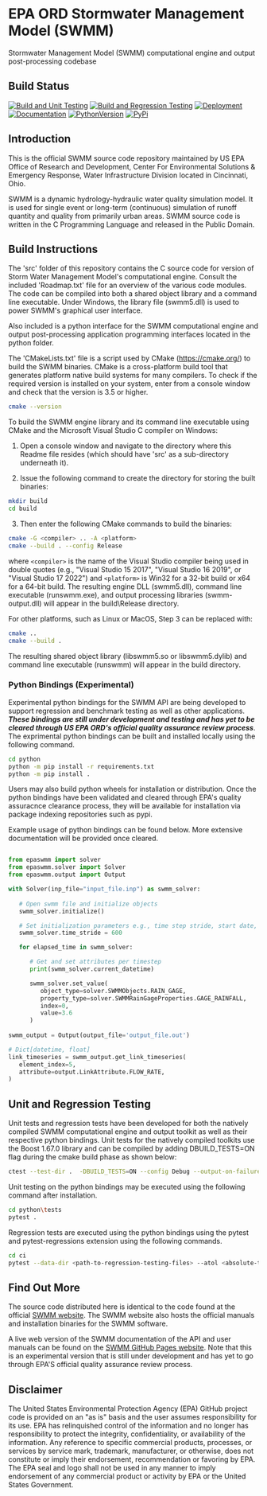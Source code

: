 EPA ORD Stormwater Management Model (SWMM)
==========================================

Stormwater Management Model (SWMM) computational engine and output post-processing codebase

## Build Status
[![Build and Unit Testing](https://github.com/USEPA/Stormwater-Management-Model/actions/workflows/build-and-test.yml/badge.svg)](https://github.com/USEPA/Stormwater-Management-Model/actions/workflows/build-and-test.yml)
[![Build and Regression Testing](https://github.com/USEPA/Stormwater-Management-Model/actions/workflows/build-and-test.yml/badge.svg)](https://github.com/USEPA/Stormwater-Management-Model/actions/workflows/build-and-test.yml)
[![Deployment](https://github.com/USEPA/Stormwater-Management-Model/actions/workflows/build-and-test.yml/badge.svg)](https://github.com/USEPA/Stormwater-Management-Model/actions/workflows/build-and-test.yml)
[![Documentation](https://github.com/USEPA/Stormwater-Management-Model/actions/workflows/build-and-test.yml/badge.svg?branch=docs)](https://github.com/USEPA/Stormwater-Management-Model/actions/workflows/build-and-test.yml)
[![PythonVersion](https://img.shields.io/pypi/pyversions/epaswmm.svg)](https://pypi.org/project/epaswmm)
[![PyPi](https://img.shields.io/pypi/v/epaswmm.svg)](https://pypi.org/project/epaswmm)

## Introduction
This is the official SWMM source code repository maintained by US EPA Office of Research and Development, Center For Environmental Solutions & Emergency Response, Water Infrastructure Division located in Cincinnati, Ohio.

SWMM is a dynamic hydrology-hydraulic water quality simulation model. It is used for single event or long-term (continuous) simulation of runoff quantity and quality from primarily urban areas. SWMM source code is written in the C Programming Language and released in the Public Domain.

## Build Instructions

The 'src' folder of this repository contains the C source code for
version of Storm Water Management Model's computational
engine. Consult the included 'Roadmap.txt' file for an overview of
the various code modules. The code can be compiled into both a shared
object library and a command line executable. Under Windows, the 
library file (swmm5.dll) is used to power SWMM's graphical user
interface.

Also included is a python interface for the SWMM computational engine and output 
post-processing application programming interfaces located in the python folder.

The 'CMakeLists.txt' file is a script used by CMake (https://cmake.org/)
to build the SWMM binaries. CMake is a cross-platform build tool
that generates platform native build systems for many compilers. To
check if the required version is installed on your system, enter from 
a console window and check that the version is 3.5 or higher.

```bash
cmake --version
```

To build the SWMM engine library and its command line executable
using CMake and the Microsoft Visual Studio C compiler on Windows:

1. Open a console window and navigate to the directory where this
   Readme file resides (which should have 'src' as a sub-directory
   underneath it).

2. Issue the following command to create the directory for storing the built binaries:

```bash
mkdir build
cd build
```

3. Then enter the following CMake commands to build the binaries:

``` bash
cmake -G <compiler> .. -A <platform>
cmake --build . --config Release
```

where `<compiler>` is the name of the Visual Studio compiler being used
in double quotes (e.g., "Visual Studio 15 2017", "Visual Studio 16 2019",
or "Visual Studio 17 2022") and `<platform>` is Win32 for a 32-bit build 
or x64 for a 64-bit build. The resulting engine DLL (swmm5.dll), command 
line executable (runswmm.exe), and output processing libraries (swmm-output.dll)
will appear in the build\Release directory.

For other platforms, such as Linux or MacOS, Step 3 can be replaced with:

```bash
cmake ..
cmake --build .
```

The resulting shared object library (libswmm5.so or libswmm5.dylib) and 
command line executable (runswmm) will appear in the build directory. 

### Python Bindings (Experimental)

Experimental python bindings for the SWMM API are being developed to support regression and benchmark testing as well as other applications. _**These bindings are still under development and testing and has yet to be cleared through US EPA ORD's official quality assurance review process**_. The exprimental python bindings can be built and installed locally using the following command.

```bash
cd python
python -m pip install -r requirements.txt
python -m pip install . 
```
Users may also build python wheels for installation or distribution. Once the python bindings
have been validated and cleared through EPA's quality assuracnce clearance process, they will be available for installation via package indexing repositories such as pypi.

Example usage of python bindings can be found below. More extensive documentation will be provided once cleared.

```python

from epaswmm import solver
from epaswmm.solver import Solver 
from epaswmm.output import Output

with Solver(inp_file="input_file.inp") as swmm_solver:
   
   # Open swmm file and initialize objects
   swmm_solver.initialize()

   # Set initialization parameters e.g., time step stride, start date, end date etc.
   swmm_solver.time_stride = 600 

   for elapsed_time in swmm_solver:

      # Get and set attributes per timestep
      print(swmm_solver.current_datetime)

      swmm_solver.set_value(
         object_type=solver.SWMMObjects.RAIN_GAGE,
         property_type=solver.SWMMRainGageProperties.GAGE_RAINFALL,
         index=0,
         value=3.6
      )
   
swmm_output = Output(output_file='output_file.out')

# Dict[datetime, float]
link_timeseries = swmm_output.get_link_timeseries(
   element_index=5,
   attribute=output.LinkAttribute.FLOW_RATE,
)

```

## Unit and Regression Testing

Unit tests and regression tests have been developed for both the natively compiled SWMM computational engine and output toolkit as well as their respective python bindings. Unit tests for the natively compiled toolkits use the Boost 1.67.0 library and can be compiled by adding DBUILD_TESTS=ON flag during the cmake build phase as shown below:

```bash
ctest --test-dir .  -DBUILD_TESTS=ON --config Debug --output-on-failure
```

Unit testing on the python bindings may be executed using the following command after installation.

```bash
cd python\tests
pytest .
```

Regression tests are executed using the python bindings using the pytest and pytest-regressions extension using the following commands.

```bash
cd ci
pytest --data-dir <path-to-regression-testing-files> --atol <absolute-tolerance> --rtol <relative-tolerance> --benchmark-compare --benchmark-json=PATH
```

## Find Out More
The source code distributed here is identical to the code found at the official [SWMM website](https://www.epa.gov/water-research/storm-water-management-model-swmm).
The SWMM website also hosts the official manuals and installation binaries for the SWMM software. 

A live web version of the SWMM documentation of the API and user manuals can be found on the [SWMM GitHub Pages website](https://usepa.github.io/Stormwater-Management-Model). Note that this is an experimental version that is still under development and has yet to go through EPA'S official quality assurance review process.

## Disclaimer 
The United States Environmental Protection Agency (EPA) GitHub project code is provided on an "as is" basis and the user assumes responsibility for its use. EPA has relinquished control of the information and no longer has responsibility to protect the integrity, confidentiality, or availability of the information. Any reference to specific commercial products, processes, or services by service mark, trademark, manufacturer, or otherwise, does not constitute or imply their endorsement, recommendation or favoring by EPA. The EPA seal and logo shall not be used in any manner to imply endorsement of any commercial product or activity by EPA or the United States Government.

